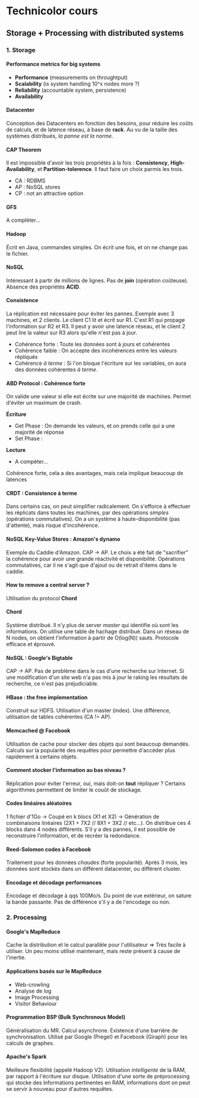# Technicolor cours 

## Storage + Processing with distributed systems

### 1. Storage 

#### Performance metrics for big systems

* **Performance** (measurements on throughtput)
* **Scalability** (is system handling 10^x nodes more ?)
* **Reliability** (accountable system, persistence)
* **Availability**

#### Datacenter

Conception des Datacenters en fonction des besoins, pour réduire les coûts de calculs,
et de latence réseau, à base de **rack**. Au vu de la taille des systèmes distribués, 
*la panne est la norme*. 

#### CAP Theorem

Il est impossible d'avoir les trois propriétés à la fois : **Consistency**, 
**High-Availability**, et **Partition-tolerence**. Il faut faire un choix parmis les 
trois.
* CA : RDBMS
* AP : NoSQL stores
* CP : not an attractive option

#### GFS

A complèter...

#### Hadoop

Écrit en Java, commandes simples. On écrit une fois, et on ne change pas le fichier. 

#### NoSQL

Intéressant à partir de millions de lignes. Pas de **join** (opération coûteuse). 
Absence des propriétés **ACID**. 

#### Consistence

La réplication est nécessaire pour éviter les pannes. Exemple avec 3 machines, et 2 
clients. Le client C1 lit et écrit sur R1. C'est R1 qui propage l'information sur R2 et 
R3. Il peut y avoir une latence réseau, et le client 2 peut lire la valeur sur R3 alors 
qu'elle n'est pas à jour. 

* Cohérence forte : Toute les données sont à jours et cohérentes
* Cohérence faible : On accepte des incohérences entre les valeurs répliqués
* Cohérence *à terme* : Si l'on bloque l'écriture sur les variables, on aura des 
données cohérentes *à terme*. 

#### ABD Protocol : Cohérence forte

On valide une valeur si elle est écrite sur une majorité de machines. Permet d'éviter un
maximum de crash. 

**Écriture**
* Get Phase : On demande les valeurs, et on prends celle qui a une majorité de réponse
* Set Phase : 

**Lecture**
* A compèter...

Cohérence forte, cela a des avantages, mais cela implique beaucoup de latences 

#### CRDT : Consistence à terme

Dans certains cas, on peut simplifier radicalement. On s'efforce à effectuer les 
réplicats dans toutes les machines, par des opérations *simples* (opérations 
commutatives). On a un système à haute-disponibilité (pas d'attente), mais risque 
d'incohérence. 

#### NoSQL Key-Value Stores : Amazon's dynamo

Exemple du Caddie d'Amazon. CAP -> AP. Le choix a été fait de "sacrifier" la cohérence 
pour avoir une grande réactivité et disponibilité. Opérations commutatives, car il ne 
s'agit que d'ajout ou de retrait d'items dans le caddie. 

#### How to remove a central server ?

Utilisation du protocol **Chord**

#### Chord

Système distribué. Il n'y plus de server *master* qui identifie où sont les informations.
On utilise une table de hachage distribué. Dans un réseau de N nodes, on obtient
l'information à partir de O(log(N)) sauts. Protocole efficace et éprouvé.  

#### NoSQL : Google's Bigtable

CAP -> AP. Pas de problème dans le cas d'une recherche sur Internet. Si une modification
d'un site web n'a pas mis à jour le raking les résultats de recherche, ce n'est pas 
préjudiciable.  

#### HBase : the free implementation

Construit sur HDFS. Utilisation d'un master (index). Une différence, utilisation de 
tables cohérentes (CA != AP). 

#### Memcached @ Facebook

Utilisation de cache pour stocker des objets qui sont beaucoup demandés. Calculs sur 
la popularité des requêtes pour permettre d'accéder plus rapidement à certains objets.  

#### Comment stocker l'information au bas niveau ? 

Réplication pour éviter l'erreur, oui, mais doit-on **tout** répliquer ? Certains 
algorithmes permettent de limiter le couût de stockage.

#### Codes linéaires aléatoires

1 fichier d'1Go -> Coupé en k blocs (X1 et X2) -> Génération de combinaisons linéaires
(2X1 + 7X2 // 8X1 + 3X2 // etc...). On distribue ces 4 blocks dans 4 nodes différents. 
S'il y a des pannes, il est possible de reconstruire l'information, et de recréer la 
redondance.

#### Reed-Solomon codes à Facebook

Traitement pour les données *chaudes* (forte popularité). Après 3 mois, les données sont
stockés dans un différent datacenter, ou différent cluster.

#### Encodage et décodage performances

Encodage et décodage à qqs 100Mo/s. Du point de vue extérieur, on sature la bande 
passante. Pas de différence s'il y a de l'encodage ou non. 

### 2. Processing

#### Google's MapReduce

Cache la distribution et le calcul parallèle pour l'utilisateur => Très facile à
utiliser. Un peu moins utilisé maintenant, mais reste présent à cause de l'inertie. 

#### Applications basés sur le MapReduce

* Web-crowling
* Analyse de log
* Image Processing
* Visitor Behaviour

#### Programmation BSP (Bulk Synchronous Model)

Généralisation du MR. Calcul asynchrone. Existence d'une barrière de synchronisation. 
Utilisé par Google (Pregel) et Facebook (Giraph) pour les calculs de graphes. 

#### Apache's Spark

Meilleure flexibilité (appelé Hadoop V2). Utilisation *intelligente* de la RAM, par 
rapport à l'écriture sur disque. Utilisation d'une sorte de préprocessing qui stocke 
des informations pertinentes en RAM, informations dont on peut se servir à nouveau
pour d'autres requêtes. 
